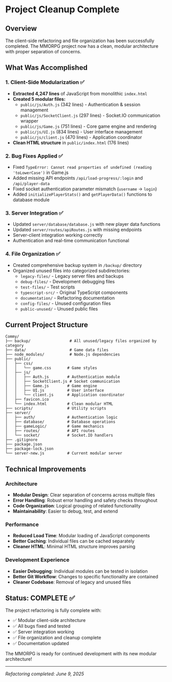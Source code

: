 # Project Cleanup Complete

## Overview
The client-side refactoring and file organization has been successfully completed. The MMORPG project now has a clean, modular architecture with proper separation of concerns.

## What Was Accomplished

### 1. Client-Side Modularization ✅
- **Extracted 4,247 lines** of JavaScript from monolithic `index.html`
- **Created 5 modular files:**
  - `public/js/Auth.js` (342 lines) - Authentication & session management
  - `public/js/SocketClient.js` (297 lines) - Socket.IO communication wrapper
  - `public/js/Game.js` (751 lines) - Core game engine and rendering
  - `public/js/UI.js` (834 lines) - User interface management
  - `public/js/client.js` (470 lines) - Application coordinator
- **Clean HTML structure** in `public/index.html` (176 lines)

### 2. Bug Fixes Applied ✅
- Fixed `TypeError: Cannot read properties of undefined (reading 'toLowerCase')` in Game.js
- Added missing API endpoints `/api/load-progress/:login` and `/api/player-data`
- Fixed socket authentication parameter mismatch (`username` → `login`)
- Added `initializePlayerStats()` and `getPlayerData()` functions to database module

### 3. Server Integration ✅
- Updated `server/database/database.js` with new player data functions
- Updated `server/routes/apiRoutes.js` with missing endpoints
- Server-client integration working correctly
- Authentication and real-time communication functional

### 4. File Organization ✅
- Created comprehensive backup system in `/backup/` directory
- Organized unused files into categorized subdirectories:
  - `legacy-files/` - Legacy server files and backups
  - `debug-files/` - Development debugging files
  - `test-files/` - Test scripts
  - `typescript-src/` - Original TypeScript components
  - `documentation/` - Refactoring documentation
  - `config-files/` - Unused configuration files
  - `public-unused/` - Unused public files

## Current Project Structure

```
Commy/
├── backup/                 # All unused/legacy files organized by category
├── data/                   # Game data files
├── node_modules/           # Node.js dependencies
├── public/
│   ├── css/
│   │   └── game.css       # Game styles
│   ├── js/
│   │   ├── Auth.js        # Authentication module
│   │   ├── SocketClient.js # Socket communication
│   │   ├── Game.js        # Game engine
│   │   ├── UI.js          # User interface
│   │   └── client.js      # Application coordinator
│   ├── favicon.ico
│   └── index.html         # Clean modular HTML
├── scripts/               # Utility scripts
├── server/
│   ├── auth/              # Authentication logic
│   ├── database/          # Database operations
│   ├── gameLogic/         # Game mechanics
│   ├── routes/            # API routes
│   └── socket/            # Socket.IO handlers
├── .gitignore
├── package.json
├── package-lock.json
└── server-new.js          # Current modular server
```

## Technical Improvements

### Architecture
- **Modular Design**: Clear separation of concerns across multiple files
- **Error Handling**: Robust error handling and safety checks throughout
- **Code Organization**: Logical grouping of related functionality
- **Maintainability**: Easier to debug, test, and extend

### Performance
- **Reduced Load Time**: Modular loading of JavaScript components
- **Better Caching**: Individual files can be cached separately
- **Cleaner HTML**: Minimal HTML structure improves parsing

### Development Experience
- **Easier Debugging**: Individual modules can be tested in isolation
- **Better Git Workflow**: Changes to specific functionality are contained
- **Cleaner Codebase**: Removal of legacy and unused files

## Status: COMPLETE ✅

The project refactoring is fully complete with:
- ✅ Modular client-side architecture
- ✅ All bugs fixed and tested
- ✅ Server integration working
- ✅ File organization and cleanup complete
- ✅ Documentation updated

The MMORPG is ready for continued development with its new modular architecture!

---
*Refactoring completed: June 9, 2025*
